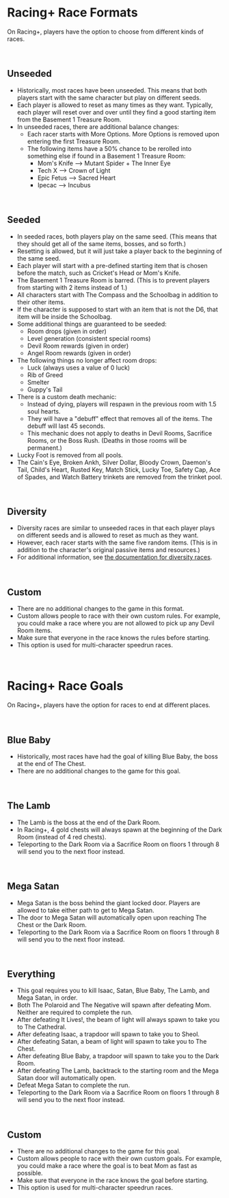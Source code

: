 # Racing+ Race Formats

On Racing+, players have the option to choose from different kinds of races.

<br />

## Unseeded

- Historically, most races have been unseeded. This means that both players start with the same character but play on different seeds.
- Each player is allowed to reset as many times as they want. Typically, each player will reset over and over until they find a good starting item from the Basement 1 Treasure Room.
- In unseeded races, there are additional balance changes:
  - Each racer starts with More Options. More Options is removed upon entering the first Treasure Room.
  - The following items have a 50% chance to be rerolled into something else if found in a Basement 1 Treasure Room:
    - Mom's Knife --> Mutant Spider + The Inner Eye
    - Tech X --> Crown of Light
    - Epic Fetus --> Sacred Heart
    - Ipecac --> Incubus

<br />

## Seeded

- In seeded races, both players play on the same seed. (This means that they should get all of the same items, bosses, and so forth.)
- Resetting is allowed, but it will just take a player back to the beginning of the same seed.
- Each player will start with a pre-defined starting item that is chosen before the match, such as Cricket's Head or Mom's Knife.
- The Basement 1 Treasure Room is barred. (This is to prevent players from starting with 2 items instead of 1.)
- All characters start with The Compass and the Schoolbag in addition to their other items.
- If the character is supposed to start with an item that is not the D6, that item will be inside the Schoolbag.
- Some additional things are guaranteed to be seeded:
  - Room drops (given in order)
  - Level generation (consistent special rooms)
  - Devil Room rewards (given in order)
  - Angel Room rewards (given in order)
- The following things no longer affect room drops:
  - Luck (always uses a value of 0 luck)
  - Rib of Greed
  - Smelter
  - Guppy's Tail
- There is a custom death mechanic:
  - Instead of dying, players will respawn in the previous room with 1.5 soul hearts.
  - They will have a "debuff" effect that removes all of the items. The debuff will last 45 seconds.
  - This mechanic does not apply to deaths in Devil Rooms, Sacrifice Rooms, or the Boss Rush. (Deaths in those rooms will be permanent.)
- Lucky Foot is removed from all pools.
- The Cain's Eye, Broken Ankh, Silver Dollar, Bloody Crown, Daemon's Tail, Child's Heart, Rusted Key, Match Stick, Lucky Toe, Safety Cap, Ace of Spades, and Watch Battery trinkets are removed from the trinket pool.

<br />

## Diversity

- Diversity races are similar to unseeded races in that each player plays on different seeds and is allowed to reset as much as they want.
- However, each racer starts with the same five random items. (This is in addition to the character's original passive items and resources.)
- For additional information, see [the documentation for diversity races](https://github.com/Zamiell/isaac-racing-client/blob/master/mod/README-DIVERSITY.md).

<br />

## Custom

- There are no additional changes to the game in this format.
- Custom allows people to race with their own custom rules. For example, you could make a race where you are not allowed to pick up any Devil Room items.
- Make sure that everyone in the race knows the rules before starting.
- This option is used for multi-character speedrun races.

<br />

# Racing+ Race Goals

On Racing+, players have the option for races to end at different places.

<br />

## Blue Baby

- Historically, most races have had the goal of killing Blue Baby, the boss at the end of The Chest.
- There are no additional changes to the game for this goal.

<br />

## The Lamb

- The Lamb is the boss at the end of the Dark Room.
- In Racing+, 4 gold chests will always spawn at the beginning of the Dark Room (instead of 4 red chests).
- Teleporting to the Dark Room via a Sacrifice Room on floors 1 through 8 will send you to the next floor instead.

<br />

## Mega Satan

- Mega Satan is the boss behind the giant locked door. Players are allowed to take either path to get to Mega Satan.
- The door to Mega Satan will automatically open upon reaching The Chest or the Dark Room.
- Teleporting to the Dark Room via a Sacrifice Room on floors 1 through 8 will send you to the next floor instead.

<br />

## Everything

- This goal requires you to kill Isaac, Satan, Blue Baby, The Lamb, and Mega Satan, in order.
- Both The Polaroid and The Negative will spawn after defeating Mom. Neither are required to complete the run.
- After defeating It Lives!, the beam of light will always spawn to take you to The Cathedral.
- After defeating Isaac, a trapdoor will spawn to take you to Sheol.
- After defeating Satan, a beam of light will spawn to take you to The Chest.
- After defeating Blue Baby, a trapdoor will spawn to take you to the Dark Room.
- After defeating The Lamb, backtrack to the starting room and the Mega Satan door will automatically open.
- Defeat Mega Satan to complete the run.
- Teleporting to the Dark Room via a Sacrifice Room on floors 1 through 8 will send you to the next floor instead.

<br />

## Custom

- There are no additional changes to the game for this goal.
- Custom allows people to race with their own custom goals. For example, you could make a race where the goal is to beat Mom as fast as possible.
- Make sure that everyone in the race knows the goal before starting.
- This option is used for multi-character speedrun races.

<br />

